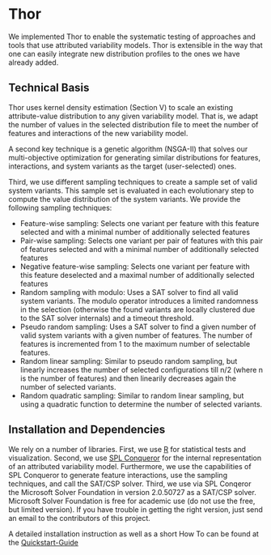 # Thor

We implemented Thor to enable the systematic testing of approaches and tools that use attributed variability models. Thor is extensible in the way that one can easily integrate new distribution profiles to the ones we have already added. 

## Technical Basis

Thor uses kernel density estimation (Section V) to scale an existing attribute-value distribution to any given variability model. That is, we adapt the number of values in the selected distribution file to meet the number of features and interactions of the new variability model.

A second key technique is a genetic algorithm (NSGA-II) that solves our multi-objective optimization for generating similar distributions for features, interactions, and system variants as the target (user-selected) ones.

Third, we use different sampling techniques to create a sample set of valid system variants. This sample set is evaluated in each evolutionary step to compute the value distribution of the system variants. We provide the following sampling techniques:

* Feature-wise sampling: Selects one variant per feature with this feature selected and with a minimal number of additionally selected features
* Pair-wise sampling: Selects one variant per pair of features with this pair of features selected and with a minimal number of additionally selected features
* Negative feature-wise sampling: Selects one variant per feature with this feature deselected and a maximal number of additionally selected features
* Random sampling with modulo: Uses a SAT solver to find all valid system variants. The modulo operator introduces a limited randomness in the selection (otherwise the found variants are locally clustered due to the SAT solver internals) and a timeout threshold.
* Pseudo random sampling: Uses a SAT solver to find a given number of valid system variants with a given number of features. The number of features is incremented from 1 to the maximum number of selectable features.
* Random linear sampling: Similar to pseudo random sampling, but linearly increases the number of selected configurations till n/2 (where n is the number of features) and then linearily decreases again the number of selected variants.
* Random quadratic sampling: Similar to random linear sampling, but using a quadratic function to determine the number of selected variants.

## Installation and Dependencies

We rely on a number of libraries. First, we use [R](https://www.r-project.org/) for statistical tests and visualization.
Second, we use [SPL Conqueror](https://github.com/nsiegmun/SPLConqueror) for the internal representation of an attributed variability model. Furthermore, we use the capabilities of SPL Conqueror to generate feature interactions, use the sampling techniques, and call the SAT/CSP solver.
Third, we use via SPL Conqeror the Microsoft Solver Foundation in version 2.0.50727 as a SAT/CSP solver. Microsoft Solver Foundation is free for academic use (do not use the free, but limited version). If you have trouble in getting the right version, just send an email to the contributors of this project.

A detailed installation instruction as well as a short How To can be found at the [Quickstart-Guide](https://github.com/se-passau/thor-avm/tree/master/Thor/Tutorial)
